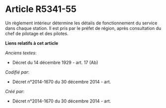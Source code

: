 # Article R5341-55

Un règlement intérieur détermine les détails de fonctionnement du service dans chaque station. Il est pris par le préfet de
région, après consultation du chef de pilotage et des pilotes.

**Liens relatifs à cet article**

_Anciens textes_:

  - Décret du 14 décembre 1929 - art. 17 (Ab)

_Codifié par_:

  - Décret n°2014-1670 du 30 décembre 2014 - art.

_Créé par_:

  - Décret n°2014-1670 du 30 décembre 2014 - art.
